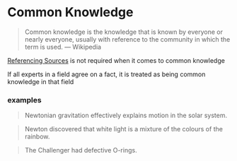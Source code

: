 # Common Knowledge

> Common knowledge is the knowledge that is known by everyone or nearly everyone, usually with reference to the community in which the term is used. — Wikipedia
> 

[Referencing Sources](Referencing%20Sources%209dbf35909a594ff1aa3f82c6505af71f.md) is not required when it comes to common knowledge

If all experts in a field agree on a fact, it is treated as being common knowledge in that field

### examples

> Newtonian gravitation effectively explains motion in the solar system.
> 

> Newton discovered that white light is a mixture of the colours of the rainbow.
> 

> The Challenger had defective O-rings.
>